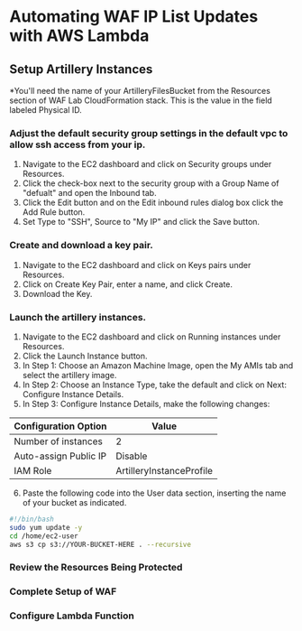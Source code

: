 # Automating WAF IP List Updates with AWS Lambda

## Setup Artillery Instances

\*You'll need the name of your ArtilleryFilesBucket from the Resources section of WAF Lab CloudFormation stack. This is the value in the field labeled Physical ID.

### Adjust the default security group settings in the default vpc to allow ssh access from your ip.
    
1. Navigate to the EC2 dashboard and click on Security groups under Resources.
2. Click the check-box next to the security group with a Group Name of "defualt" and open the Inbound tab.
3. Click the Edit button and on the Edit inbound rules dialog box click the Add Rule button. 
4. Set Type to "SSH", Source to "My IP" and click the Save button.

### Create and download a key pair.
    
1. Navigate to the EC2 dashboard and click on Keys pairs under Resources.
2. Click on Create Key Pair, enter a name, and click Create.
3. Download the Key.

### Launch the artillery instances.
    
1. Navigate to the EC2 dashboard and click on Running instances under Resources.
2. Click the Launch Instance button.
3. In Step 1: Choose an Amazon Machine Image, open the My AMIs tab and select the artillery image.
4. In Step 2: Choose an Instance Type, take the default and click on Next: Configure Instance Details.
5. In Step 3: Configure Instance Details, make the following changes:

Configuration Option | Value
---------------------|------
Number of instances | 2
Auto-assign Public IP | Disable
IAM Role | ArtilleryInstanceProfile

6. Paste the following code into the User data section, inserting the name of your bucket as indicated. 

```bash
#!/bin/bash
sudo yum update -y
cd /home/ec2-user
aws s3 cp s3://YOUR-BUCKET-HERE . --recursive
```

### Review the Resources Being Protected
### Complete Setup of WAF
### Configure Lambda Function
